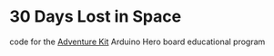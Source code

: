 # 30 Days Lost in Space
code for the [Adventure Kit](https://inventr.io/courses/adventure-kit-30-days-lost-in-space-remastered/) Arduino Hero board educational program
